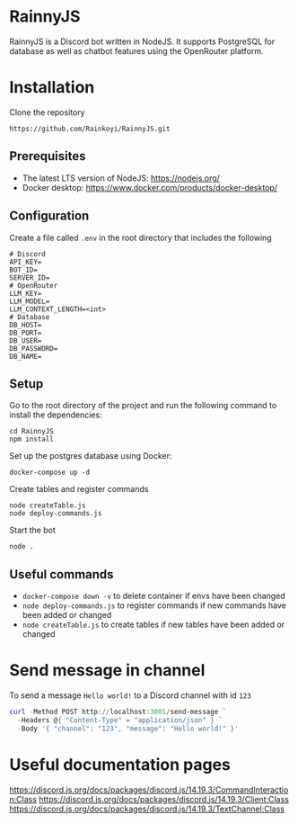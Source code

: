 # RainnyJS

RainnyJS is a Discord bot written in NodeJS. It supports PostgreSQL for database as well as chatbot features using the OpenRouter platform.

# Installation
Clone the repository
```
https://github.com/Rainkoyi/RainnyJS.git
```
## Prerequisites
- The latest LTS version of NodeJS: https://nodejs.org/
- Docker desktop: https://www.docker.com/products/docker-desktop/

## Configuration
Create a file called `.env` in the root directory that includes the following
```env
# Discord
API_KEY=
BOT_ID=
SERVER_ID=
# OpenRouter
LLM_KEY=
LLM_MODEL=
LLM_CONTEXT_LENGTH=<int>
# Database
DB_HOST=
DB_PORT=
DB_USER=
DB_PASSWORD=
DB_NAME=
```
## Setup
Go to the root directory of the project and run the following command to install the dependencies:
```
cd RainnyJS
npm install
```
Set up the postgres database using Docker:
```
docker-compose up -d
```
Create tables and register commands
```
node createTable.js
node deploy-commands.js
```
Start the bot
```
node .
```

## Useful commands

- `docker-compose down -v` to delete container if envs have been changed
- `node deploy-commands.js` to register commands if new commands have been added or changed
- `node createTable.js` to create tables if new tables have been added or changed

# Send message in channel
To send a message `Hello world!` to a Discord channel with id `123`
```powershell
curl -Method POST http://localhost:3001/send-message `
  -Headers @{ "Content-Type" = "application/json" } `
  -Body '{ "channel": "123", "message": "Hello world!" }'
```

# Useful documentation pages
https://discord.js.org/docs/packages/discord.js/14.19.3/CommandInteraction:Class
https://discord.js.org/docs/packages/discord.js/14.19.3/Client:Class
https://discord.js.org/docs/packages/discord.js/14.19.3/TextChannel:Class